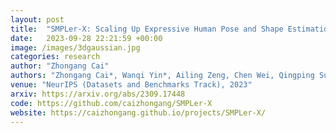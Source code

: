 ```yaml
---
layout: post
title:  "SMPLer-X: Scaling Up Expressive Human Pose and Shape Estimation"
date:   2023-09-28 22:21:59 +00:00
image: /images/3dgaussian.jpg
categories: research
author: "Zhongang Cai"
authors: "Zhongang Cai*, Wanqi Yin*, Ailing Zeng, Chen Wei, Qingping Sun, Yanjun Wang, <strong>Hui En Pang</strong>, Haiyi Mei, Mingyuan Zhang, Lei Zhang, Chen Change Loy, Lei Yang, Ziwei Liu"
venue: "NeurIPS (Datasets and Benchmarks Track), 2023"
arxiv: https://arxiv.org/abs/2309.17448
code: https://github.com/caizhongang/SMPLer-X
website: https://caizhongang.github.io/projects/SMPLer-X/
---
```

